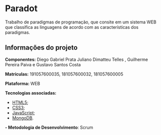 # Paradot

Trabalho de paradigmas de programação, que consite em um sistema WEB que classifica as linguagens de acordo com as características dos paradigmas. 

## Informações do projeto

**Componentes:** Diego Gabriel Prata Juliano Dimatteu Telles , Guilherme Pereira Paiva e Gustavo Santos Costa

**Matrículas:** 191057600035, 181057600032, 181057600005

**Plataforma:** WEB

**Tecnologias associadas:** 

  - [HTML5](https://html5.org/);
  - [CSS3](https://www.w3.org/Style/CSS/Overview.en.html);
  - [JavaScript](https://www.javascript.com/);
  - [MongoDB](https://www.mongodb.com/).

**- Metodologia de Desenvolvimento**: Scrum

